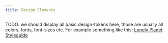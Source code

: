 ```yaml
---
title: Design Elements
---
```


TODO: we should display all basic design-tokens here, those are usually all colors, fonts, font-sizes etc.
For example something like this: [Lonely Planet Styleguide](http://rizzo.lonelyplanet.com/styleguide/design-elements)
